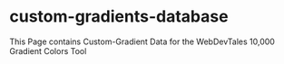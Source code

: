 # custom-gradients-database
This Page contains Custom-Gradient Data for the WebDevTales 10,000 Gradient Colors Tool
